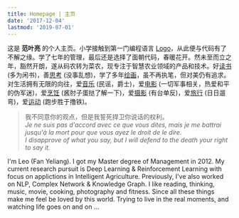 ```yaml
---
title: Homepage | 主页
date: '2017-12-04'
lastmod: '2019-07-01'
---
```


这是 **范叶亮** 的个人主页。小学接触到第一门编程语言 [Logo](https://zh.wikipedia.org/zh-hans/Logo语言/)，从此便与代码有了不解之缘。学了七年的管理，最后还是选择了面朝代码，春暖花开。然未至而立之年，豁然开朗，遂从码农转为菜农，现专注于智慧农业领域的产品和技术。好[读书](/cn/books/) (多为闲书)，善[思考](/categories/思考/) (没事乱想)，学了多年[绘画](/categories/绘画/)，虽不再执笔，但对美仍有追求。对生活拥有无限的向往，爱[音乐](/categories/音乐/) (民谣，爵士)，爱[电影](/cn/movies/) (一切军事相关，热爱和平的伪军迷)，爱[烹饪](/categories/烹饪/) (酱肘子蛋挞了解一下)，爱[摄影](/categories/摄影/) (有台单反)，爱[旅行](/categories/旅行/) (日日遛弯)，爱[运动](/categories/运动/) (跑步胜于撸铁)。

> 我不同意你的观点，但是我誓死捍卫你说话的权利。  
> _Je ne suis pas d'accord avec ce que vous dites, mais je me battrai jusqu'à la mort pour que vous ayez le droit de le dire._  
> _I disapprove of what you say, but I will defend to the death your right to say it._

I'm Leo (Fan Yeliang). I got my Master degree of Management in 2012.
My current research pursuit is Deep Learning & Reinforcement Learning with
focus on applictions in Intelligent Agriculture.
Previously, I've also worked on NLP, Complex Network & Knowledge Graph.
I like reading, thinking, music, movie, cooking, photography and fitness.
Since all these things make me feel be loved by this world.
Trying to live in the real moments, and watching life goes on and on ...
